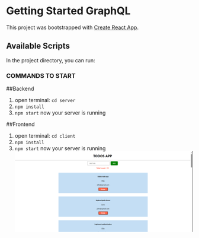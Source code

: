 # Getting Started GraphQL

This project was bootstrapped with [Create React App](https://github.com/facebook/create-react-app).

## Available Scripts

In the project directory, you can run:

### COMMANDS TO START

##Backend
1. open terminal: `cd server`
2. `npm install`
3. `npm start`
now your server is running

##Frontend
1. open terminal: `cd client`
2. `npm install`
3. `npm start`
now your server is running
![alt text](image.png)
